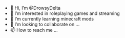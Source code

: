 - 👋 Hi, I’m @DrowsyDelta
- 👀 I’m interested in roleplaying games and streaming
- 🌱 I’m currently learning minecraft mods
- 💞️ I’m looking to collaborate on ...
- 📫 How to reach me ...

<!---
DrowsyDelta/DrowsyDelta is a ✨ special ✨ repository because its `README.md` (this file) appears on your GitHub profile.
You can click the Preview link to take a look at your changes.
--->
